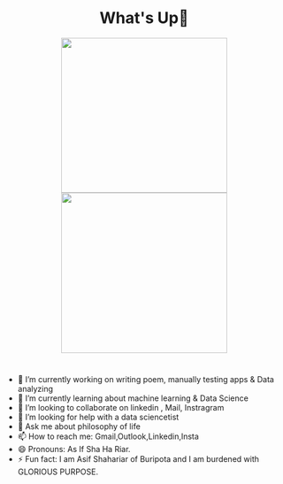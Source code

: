 <h1 align="center"> What's Up👋 </h1>

<div align="center">
      <img src="https://i.giphy.com/media/v1.Y2lkPTc5MGI3NjExZjcxc20yanh4NnN6N3I1bWR1eWYwaHlqcTBxajBoMXc0bGZ2c3loeiZlcD12MV9pbnRlcm5hbF9naWZfYnlfaWQmY3Q9Zw/h2LCfvk3XBlQxKyKWY/giphy.gif" width="300px" height="280px" /> 
      <img src="https://media.giphy.com/media/xT9IgzoKnwFNmISR8I/giphy.gif" width="300px" height="290px" />
</div>

<h1>  </h1>

- 🔭 I’m currently working on writing poem, manually testing apps & Data analyzing  
- 🌱 I’m currently learning about machine learning & Data Science 
- 👯 I’m looking to collaborate on linkedin , Mail, Instragram 
- 🤔 I’m looking for help with a data sciencetist 
- 💬 Ask me about philosophy of life
- 📫 How to reach me: Gmail,Outlook,Linkedin,Insta
- 😄 Pronouns: As If Sha Ha Riar.
- ⚡ Fun fact: I am Asif Shahariar of Buripota and I am burdened with GLORIOUS PURPOSE.


